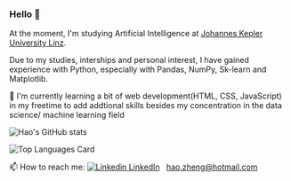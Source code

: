 ### Hello 👋 

<!--
**hao-codes/hao-codes** is a ✨ _special_ ✨ repository because its `README.md` (this file) appears on your GitHub profile.

Here are some ideas to get you started:

- 🔭 I’m currently working on ...
- 🌱 I’m currently learning ...
- 👯 I’m looking to collaborate on ...
- 🤔 I’m looking for help with ...
- 💬 Ask me about ...
- 📫 How to reach me: ...
- 😄 Pronouns: ...
- ⚡ Fun fact: ...
-->

At the moment, I'm studying Artificial Intelligence at <a href="https://www.jku.at/en">Johannes Kepler University Linz</a>.

Due to my studies, interships and personal interest, I have gained experience with Python, especially with Pandas, NumPy, Sk-learn and Matplotlib.

🌱 I'm currently learning a bit of web development(HTML, CSS, JavaScript) in my freetime to add addtional skills besides my concentration in the data science/ machine learning field

![Hao's GitHub stats](https://github-readme-stats.vercel.app/api?username=hao-codes&title_color=#BFD7ED&text_color=#60A3D9)

![Top Languages Card](https://github-readme-stats.vercel.app/api/top-langs/?username=hao-codes&layout=compact)

📫 How to reach me: 
[![Linkedin](https://i.stack.imgur.com/gVE0j.png) LinkedIn](https://www.linkedin.com/in/hao-zh/)
&nbsp;
hao.zheng@hotmail.com
<!-- [![GitHub](https://i.stack.imgur.com/tskMh.png) GitHub](https://github.com/) -->
